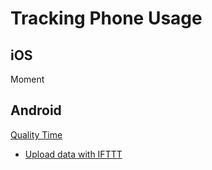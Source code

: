 # Tracking Phone Usage



## iOS



Moment



## Android



[Quality Time](http://www.qualitytimeapp.com/)

* [Upload data with IFTTT](https://ifttt.com/applets/256737p-record-phone-usage-per-day)

